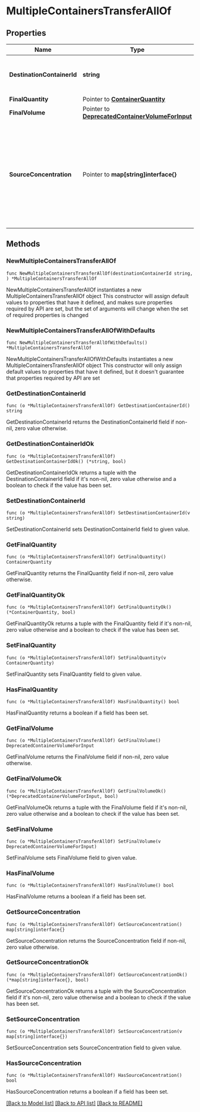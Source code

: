 # MultipleContainersTransferAllOf

## Properties

Name | Type | Description | Notes
------------ | ------------- | ------------- | -------------
**DestinationContainerId** | **string** | ID of container that will be transferred into. | 
**FinalQuantity** | Pointer to [**ContainerQuantity**](ContainerQuantity.md) |  | [optional] 
**FinalVolume** | Pointer to [**DeprecatedContainerVolumeForInput**](DeprecatedContainerVolumeForInput.md) |  | [optional] 
**SourceConcentration** | Pointer to **map[string]interface{}** | Concentration at which to transfer entities or batches. Not applicable for container-to-container transfers (the concentration of the source container’s contents will be used).  | [optional] 

## Methods

### NewMultipleContainersTransferAllOf

`func NewMultipleContainersTransferAllOf(destinationContainerId string, ) *MultipleContainersTransferAllOf`

NewMultipleContainersTransferAllOf instantiates a new MultipleContainersTransferAllOf object
This constructor will assign default values to properties that have it defined,
and makes sure properties required by API are set, but the set of arguments
will change when the set of required properties is changed

### NewMultipleContainersTransferAllOfWithDefaults

`func NewMultipleContainersTransferAllOfWithDefaults() *MultipleContainersTransferAllOf`

NewMultipleContainersTransferAllOfWithDefaults instantiates a new MultipleContainersTransferAllOf object
This constructor will only assign default values to properties that have it defined,
but it doesn't guarantee that properties required by API are set

### GetDestinationContainerId

`func (o *MultipleContainersTransferAllOf) GetDestinationContainerId() string`

GetDestinationContainerId returns the DestinationContainerId field if non-nil, zero value otherwise.

### GetDestinationContainerIdOk

`func (o *MultipleContainersTransferAllOf) GetDestinationContainerIdOk() (*string, bool)`

GetDestinationContainerIdOk returns a tuple with the DestinationContainerId field if it's non-nil, zero value otherwise
and a boolean to check if the value has been set.

### SetDestinationContainerId

`func (o *MultipleContainersTransferAllOf) SetDestinationContainerId(v string)`

SetDestinationContainerId sets DestinationContainerId field to given value.


### GetFinalQuantity

`func (o *MultipleContainersTransferAllOf) GetFinalQuantity() ContainerQuantity`

GetFinalQuantity returns the FinalQuantity field if non-nil, zero value otherwise.

### GetFinalQuantityOk

`func (o *MultipleContainersTransferAllOf) GetFinalQuantityOk() (*ContainerQuantity, bool)`

GetFinalQuantityOk returns a tuple with the FinalQuantity field if it's non-nil, zero value otherwise
and a boolean to check if the value has been set.

### SetFinalQuantity

`func (o *MultipleContainersTransferAllOf) SetFinalQuantity(v ContainerQuantity)`

SetFinalQuantity sets FinalQuantity field to given value.

### HasFinalQuantity

`func (o *MultipleContainersTransferAllOf) HasFinalQuantity() bool`

HasFinalQuantity returns a boolean if a field has been set.

### GetFinalVolume

`func (o *MultipleContainersTransferAllOf) GetFinalVolume() DeprecatedContainerVolumeForInput`

GetFinalVolume returns the FinalVolume field if non-nil, zero value otherwise.

### GetFinalVolumeOk

`func (o *MultipleContainersTransferAllOf) GetFinalVolumeOk() (*DeprecatedContainerVolumeForInput, bool)`

GetFinalVolumeOk returns a tuple with the FinalVolume field if it's non-nil, zero value otherwise
and a boolean to check if the value has been set.

### SetFinalVolume

`func (o *MultipleContainersTransferAllOf) SetFinalVolume(v DeprecatedContainerVolumeForInput)`

SetFinalVolume sets FinalVolume field to given value.

### HasFinalVolume

`func (o *MultipleContainersTransferAllOf) HasFinalVolume() bool`

HasFinalVolume returns a boolean if a field has been set.

### GetSourceConcentration

`func (o *MultipleContainersTransferAllOf) GetSourceConcentration() map[string]interface{}`

GetSourceConcentration returns the SourceConcentration field if non-nil, zero value otherwise.

### GetSourceConcentrationOk

`func (o *MultipleContainersTransferAllOf) GetSourceConcentrationOk() (*map[string]interface{}, bool)`

GetSourceConcentrationOk returns a tuple with the SourceConcentration field if it's non-nil, zero value otherwise
and a boolean to check if the value has been set.

### SetSourceConcentration

`func (o *MultipleContainersTransferAllOf) SetSourceConcentration(v map[string]interface{})`

SetSourceConcentration sets SourceConcentration field to given value.

### HasSourceConcentration

`func (o *MultipleContainersTransferAllOf) HasSourceConcentration() bool`

HasSourceConcentration returns a boolean if a field has been set.


[[Back to Model list]](../README.md#documentation-for-models) [[Back to API list]](../README.md#documentation-for-api-endpoints) [[Back to README]](../README.md)


